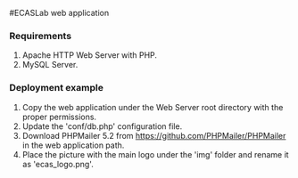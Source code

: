 #ECASLab web application

### Requirements

1. Apache HTTP Web Server with PHP.
2. MySQL Server.

### Deployment example

1. Copy the web application under the Web Server root directory with the proper permissions. 
2. Update the 'conf/db.php' configuration file.
3. Download PHPMailer 5.2 from https://github.com/PHPMailer/PHPMailer in the web application path.
4. Place the picture with the main logo under the 'img' folder and rename it as 'ecas_logo.png'.

